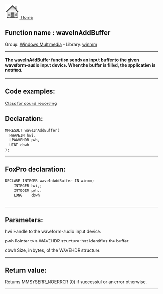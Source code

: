 [<img src="../../images/home.png"> Home ](https://github.com/VFPX/Win32API)  

## Function name : waveInAddBuffer
Group: [Windows Multimedia](../../functions_group.md#Windows_Multimedia)  -  Library: [winmm](../../libraries.md#winmm)  
***  


#### The waveInAddBuffer function sends an input buffer to the given waveform-audio input device. When the buffer is filled, the application is notified.
***  


## Code examples:
[Class for sound recording](../../samples/sample_420.md)  

## Declaration:
```foxpro  
MMRESULT waveInAddBuffer(
  HWAVEIN hwi,
  LPWAVEHDR pwh,
  UINT cbwh
);  
```  
***  


## FoxPro declaration:
```foxpro  
DECLARE INTEGER waveInAddBuffer IN winmm;
	INTEGER hwi,;
	INTEGER pwh,;
	LONG    cbwh
  
```  
***  


## Parameters:
hwi
Handle to the waveform-audio input device.

pwh
Pointer to a WAVEHDR structure that identifies the buffer.

cbwh
Size, in bytes, of the WAVEHDR structure.
  
***  


## Return value:
Returns MMSYSERR_NOERROR (0) if successful or an error otherwise.  
***  

